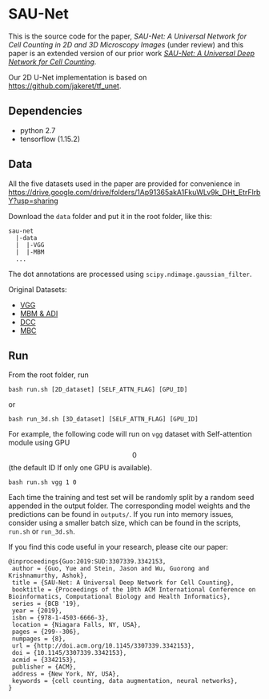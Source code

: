 # SAU-Net
This is the source code for the paper, *SAU-Net: A Universal Network for Cell Counting in 2D and 3D Microscopy Images* (under review) and this paper is an extended version of our prior work [*SAU-Net: A Universal Deep Network for Cell Counting*](https://dl.acm.org/citation.cfm?id=3342153). 

Our 2D U-Net implementation is based on https://github.com/jakeret/tf_unet.

## Dependencies
- python 2.7
- tensorflow (1.15.2) 

## Data
All the five datasets used in the paper are provided for convenience in 
https://drive.google.com/drive/folders/1Ap91365akA1FkuWLv9k_DHt_EtrFlrbY?usp=sharing

Download the `data` folder and put it in the root folder, like this:
```
sau-net
  |-data
  |  |-VGG
  |  |-MBM
  ...
```
The dot annotations are processed using `scipy.ndimage.gaussian_filter`.

Original Datasets:
- [VGG](http://www.robots.ox.ac.uk/~vgg/research/counting/cells.zip)
- [MBM & ADI](https://github.com/ieee8023/countception)
- [DCC](https://github.com/markmarsden/DublinCellDataset)
- [MBC](https://github.com/nestorsaiz/saiz-et-al_2016)


## Run

From the root folder, run
```
bash run.sh [2D_dataset] [SELF_ATTN_FLAG] [GPU_ID] 
```
or 
```
bash run_3d.sh [3D_dataset] [SELF_ATTN_FLAG] [GPU_ID] 
```
For example, the following code will run on `vgg` dataset with Self-attention module using GPU $$0$$ (the default ID If only one GPU is available). 
```
bash run.sh vgg 1 0
```
Each time the training and test set will be randomly split by a random seed appended in the output folder. The corresponding model weights and the predictions can be found in `outputs/`. If you run into memory issues, consider using a smaller batch size, which can be found in the scripts, `run.sh` or `run_3d.sh`.

If you find this code useful in your research, please cite our paper:
```
@inproceedings{Guo:2019:SUD:3307339.3342153,
 author = {Guo, Yue and Stein, Jason and Wu, Guorong and Krishnamurthy, Ashok},
 title = {SAU-Net: A Universal Deep Network for Cell Counting},
 booktitle = {Proceedings of the 10th ACM International Conference on Bioinformatics, Computational Biology and Health Informatics},
 series = {BCB '19},
 year = {2019},
 isbn = {978-1-4503-6666-3},
 location = {Niagara Falls, NY, USA},
 pages = {299--306},
 numpages = {8},
 url = {http://doi.acm.org/10.1145/3307339.3342153},
 doi = {10.1145/3307339.3342153},
 acmid = {3342153},
 publisher = {ACM},
 address = {New York, NY, USA},
 keywords = {cell counting, data augmentation, neural networks},
} 
```
